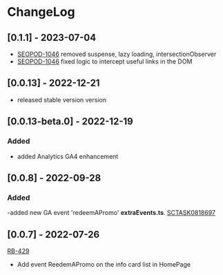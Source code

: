 # ChangeLog

## [0.1.1] - 2023-07-04

- [SEOPOD-1046](https://whirlpoolgtm.atlassian.net/browse/SEOPOD-1046) removed suspense, lazy loading, intersectionObserver
- [SEOPOD-1046](https://whirlpoolgtm.atlassian.net/browse/SEOPOD-1046) fixed logic to intercept useful links in the DOM

## [0.0.13] - 2022-12-21

- released stable version version

## [0.0.13-beta.0] - 2022-12-19

### Added

- added Analytics GA4 enhancement

## [0.0.8] - 2022-09-28

### Added

-added new GA event 'redeemAPromo' **extraEvents.ts**. [SCTASK0818697](https://whirlpool.service-now.com/nav_to.do?uri=sc_task.do?sys_id=b78955729799155c26c6362e6253af87%26sysparm_view=RPTa5d3abe347d0d5d4c6415701e36d43c3)

## [0.0.7] - 2022-07-26

[RB-429](https://whirlpoolgtm.atlassian.net/browse/RB-429)

- Add event ReedemAPromo on the info card list in HomePage
